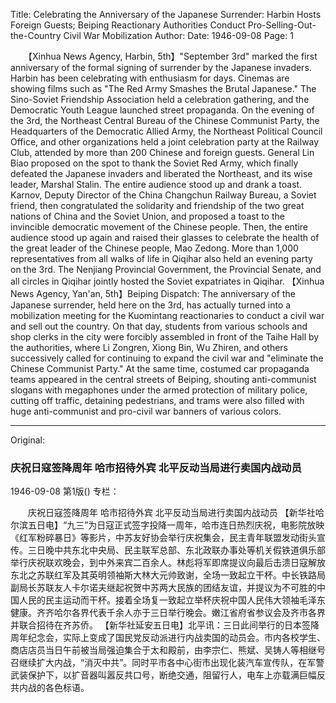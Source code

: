 Title: Celebrating the Anniversary of the Japanese Surrender: Harbin Hosts Foreign Guests; Beiping Reactionary Authorities Conduct Pro-Selling-Out-the-Country Civil War Mobilization
Author:
Date: 1946-09-08
Page: 1

　　【Xinhua News Agency, Harbin, 5th】"September 3rd" marked the first anniversary of the formal signing of surrender by the Japanese invaders. Harbin has been celebrating with enthusiasm for days. Cinemas are showing films such as "The Red Army Smashes the Brutal Japanese." The Sino-Soviet Friendship Association held a celebration gathering, and the Democratic Youth League launched street propaganda. On the evening of the 3rd, the Northeast Central Bureau of the Chinese Communist Party, the Headquarters of the Democratic Allied Army, the Northeast Political Council Office, and other organizations held a joint celebration party at the Railway Club, attended by more than 200 Chinese and foreign guests. General Lin Biao proposed on the spot to thank the Soviet Red Army, which finally defeated the Japanese invaders and liberated the Northeast, and its wise leader, Marshal Stalin. The entire audience stood up and drank a toast. Karnov, Deputy Director of the China Changchun Railway Bureau, a Soviet friend, then congratulated the solidarity and friendship of the two great nations of China and the Soviet Union, and proposed a toast to the invincible democratic movement of the Chinese people. Then, the entire audience stood up again and raised their glasses to celebrate the health of the great leader of the Chinese people, Mao Zedong. More than 1,000 representatives from all walks of life in Qiqihar also held an evening party on the 3rd. The Nenjiang Provincial Government, the Provincial Senate, and all circles in Qiqihar jointly hosted the Soviet expatriates in Qiqihar.
    【Xinhua News Agency, Yan'an, 5th】Beiping Dispatch: The anniversary of the Japanese surrender, held here on the 3rd, has actually turned into a mobilization meeting for the Kuomintang reactionaries to conduct a civil war and sell out the country. On that day, students from various schools and shop clerks in the city were forcibly assembled in front of the Taihe Hall by the authorities, where Li Zongren, Xiong Bin, Wu Zhiren, and others successively called for continuing to expand the civil war and "eliminate the Chinese Communist Party." At the same time, costumed car propaganda teams appeared in the central streets of Beiping, shouting anti-communist slogans with megaphones under the armed protection of military police, cutting off traffic, detaining pedestrians, and trams were also filled with huge anti-communist and pro-civil war banners of various colors.



<hr /> 

Original: 


### 庆祝日寇签降周年  哈市招待外宾  北平反动当局进行卖国内战动员

1946-09-08
第1版()
专栏：

　　庆祝日寇签降周年
    哈市招待外宾
    北平反动当局进行卖国内战动员
    【新华社哈尔滨五日电】“九三”为日寇正式签字投降一周年，哈市连日热烈庆祝，电影院放映《红军粉碎暴日》等影片，中苏友好协会举行庆祝集会，民主青年联盟发动街头宣传。三日晚中共东北中央局、民主联军总部、东北政联办事处等机关假铁道俱乐部举行庆祝联欢晚会，到中外来宾二百余人。林彪将军即席提议向最后击溃日寇解放东北之苏联红军及其英明领袖斯大林大元帅致谢，全场一致起立干杯。中长铁路局副局长苏联友人卡尔诺夫继起祝贺中苏两大民族的团结友谊，并提议为不可胜的中国人民的民主运动而干杯。接着全场复一致起立举杯庆祝中国人民伟大领袖毛泽东健康。齐齐哈尔各界代表千余人亦于三日举行晚会。嫩江省府省参议会及齐市各界并联合招待在齐苏侨。
    【新华社延安五日电】北平讯：三日此间举行的日本签降周年纪念会，实际上变成了国民党反动派进行内战卖国的动员会。市内各校学生、商店店员当日午前被当局强迫集合于太和殿前，由李宗仁、熊斌、吴铸人等相继号召继续扩大内战，“消灭中共”。同时平市各中心街市出现化装汽车宣传队，在军警武装保护下，以扩音器叫嚣反共口号，断绝交通，阻留行人，电车上亦载满巨幅反共内战的各色标语。
